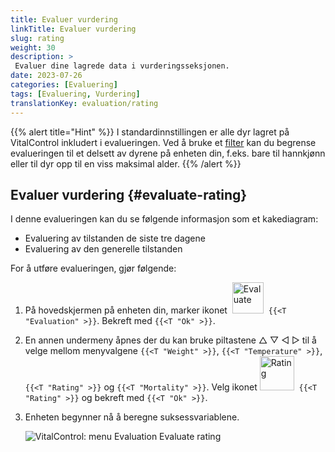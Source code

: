 ```yaml
---
title: Evaluer vurdering
linkTitle: Evaluer vurdering
slug: rating
weight: 30
description: >
 Evaluer dine lagrede data i vurderingsseksjonen.
date: 2023-07-26
categories: [Evaluering]
tags: [Evaluering, Vurdering]
translationKey: evaluation/rating
---
```

{{% alert title="Hint" %}}
I standardinnstillingen er alle dyr lagret på VitalControl inkludert i evalueringen. Ved å bruke et [filter](../../filter/) kan du begrense evalueringen til et delsett av dyrene på enheten din, f.eks. bare til hannkjønn eller til dyr opp til en viss maksimal alder.
{{% /alert %}}

## Evaluer vurdering {#evaluate-rating}

I denne evalueringen kan du se følgende informasjon som et kakediagram:
- Evaluering av tilstanden de siste tre dagene
- Evaluering av den generelle tilstanden

For å utføre evalueringen, gjør følgende:

1. På hovedskjermen på enheten din, marker ikonet &nbsp;<img src="/icons/main/evaluation.svg" width="50" align="bottom" alt="Evaluate" />&nbsp; `{{<T "Evaluation" >}}`. Bekreft med `{{<T "Ok" >}}`.

2. En annen undermeny åpnes der du kan bruke piltastene △ ▽ ◁ ▷ til å velge mellom menyvalgene `{{<T "Weight" >}}`, `{{<T "Temperature" >}}`, `{{<T "Rating" >}}` og `{{<T "Mortality" >}}`. Velg ikonet <img src="/icons/evaluation/rating.svg" width="55" align="bottom" alt="Rating" />&nbsp; `{{<T "Rating" >}}` og bekreft med `{{<T "Ok" >}}`.

3. Enheten begynner nå å beregne suksessvariablene.

   ![VitalControl: menu Evaluation Evaluate rating](../images/rating.png "Evaluate rating")
